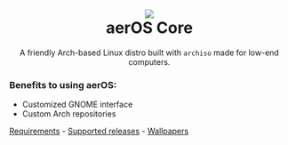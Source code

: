 <h1 align="center"><img src="https://hewol.github.io/assets/img/aeros.png"></img><br>aerOS Core</h1>
<p align="center">A friendly Arch-based Linux distro built with <code>archiso</code> made for low-end computers.</p>

### Benefits to using aerOS:
- Customized GNOME interface
- Custom Arch repositories

[Requirements](https://github.com/hewol/aerOS-core/blob/master/REQUIREMENTS.md) - [Supported releases](https://github.com/hewol/aerOS-core/blob/main/MAINTAIN.md) - [Wallpapers](https://github.com/hewol/aeros-wallpapers)
